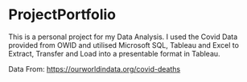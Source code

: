 # ProjectPortfolio

This is a personal project for my Data Analysis. I used the Covid Data provided from OWID and utilised Microsoft SQL, Tableau and Excel
to Extract, Transfer and Load into a presentable format in Tableau.

Data From:
https://ourworldindata.org/covid-deaths
